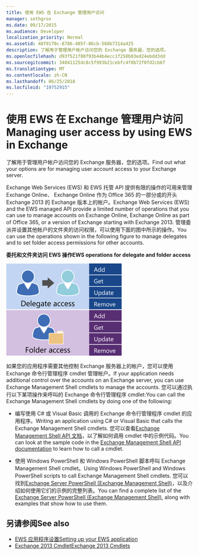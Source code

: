```yaml
---
title: 使用 EWS 在 Exchange 管理用户访问
manager: sethgros
ms.date: 09/17/2015
ms.audience: Developer
localization_priority: Normal
ms.assetid: 48f0170c-8786-405f-86cb-568b7314a425
description: 了解用于管理用户帐户访问您的 Exchange 服务器，您的选项。
ms.openlocfilehash: d93f521f08f93b44b4ecc1f258b03ed24ebdd3dd
ms.sourcegitcommit: 34041125dc8c5f993b21cebfc4f8b72f0fd2cb6f
ms.translationtype: MT
ms.contentlocale: zh-CN
ms.lasthandoff: 06/25/2018
ms.locfileid: "19752915"
---
```

# <a name="managing-user-access-by-using-ews-in-exchange"></a><span data-ttu-id="98559-103">使用 EWS 在 Exchange 管理用户访问</span><span class="sxs-lookup"><span data-stu-id="98559-103">Managing user access by using EWS in Exchange</span></span>

<span data-ttu-id="98559-104">了解用于管理用户帐户访问您的 Exchange 服务器，您的选项。</span><span class="sxs-lookup"><span data-stu-id="98559-104">Find out what your options are for managing user account access to your Exchange server.</span></span>
  
<span data-ttu-id="98559-105">Exchange Web Services (EWS) 和 EWS 托管 API 提供有限的操作的可用来管理 Exchange Online、 Exchange Online 作为 Office 365 的一部分或的开头 Exchange 2013 的 Exchange 版本上的帐户。</span><span class="sxs-lookup"><span data-stu-id="98559-105">Exchange Web Services (EWS) and the EWS managed API provide a limited number of operations that you can use to manage accounts on Exchange Online, Exchange Online as part of Office 365, or a version of Exchange starting with Exchange 2013.</span></span> <span data-ttu-id="98559-106">管理委派并设置其他帐户的文件夹的访问权限，可以使用下面的图中所示的操作。</span><span class="sxs-lookup"><span data-stu-id="98559-106">You can use the operations shown in the following figure to manage delegates and to set folder access permissions for other accounts.</span></span> 
  
<span data-ttu-id="98559-107">**委托和文件夹访问 EWS 操作**</span><span class="sxs-lookup"><span data-stu-id="98559-107">**EWS operations for delegate and folder access**</span></span>

![EWS 用户管理选项。](media/Exchange_ManagingUserAccess_1.png)
  
<span data-ttu-id="98559-109">如果您的应用程序需要其他控制 Exchange 服务器上的帐户，您可以使用 Exchange 命令行管理程序 cmdlet 管理帐户。</span><span class="sxs-lookup"><span data-stu-id="98559-109">If your application needs additional control over the accounts on an Exchange server, you can use Exchange Management Shell cmdlets to manage the accounts.</span></span> <span data-ttu-id="98559-110">您可以通过执行以下某项操作来呼叫的 Exchange 命令行管理程序 cmdlet:</span><span class="sxs-lookup"><span data-stu-id="98559-110">You can call the Exchange Management Shell cmdlets by doing one of the following:</span></span>
  
- <span data-ttu-id="98559-111">编写使用 C# 或 Visual Basic 调用的 Exchange 命令行管理程序 cmdlet 的应用程序。</span><span class="sxs-lookup"><span data-stu-id="98559-111">Writing an application using C# or Visual Basic that calls the Exchange Management Shell cmdlets.</span></span> <span data-ttu-id="98559-112">您可以查看[Exchange Management Shell API 文档](../management/exchange-management-shell.md)，以了解如何调用 cmdlet 中的示例代码。</span><span class="sxs-lookup"><span data-stu-id="98559-112">You can look at the sample code in the [Exchange Management Shell API documentation](../management/exchange-management-shell.md) to learn how to call a cmdlet.</span></span> 
    
- <span data-ttu-id="98559-113">使用 Windows PowerShell 和 Windows PowerShell 脚本呼叫 Exchange Management Shell cmdlet。</span><span class="sxs-lookup"><span data-stu-id="98559-113">Using Windows PowerShell and Windows PowerShell scripts to call Exchange Management Shell cmdlets.</span></span> <span data-ttu-id="98559-114">您可以找到[Exchange Server PowerShell (Exchange Management Shell)](https://docs.microsoft.com/zh-cn/powershell/exchange/exchange-server/exchange-management-shell?view=exchange-ps)，以及介绍如何使用它们的示例的完整列表。</span><span class="sxs-lookup"><span data-stu-id="98559-114">You can find a complete list of the [Exchange Server PowerShell (Exchange Management Shell)](https://docs.microsoft.com/zh-cn/powershell/exchange/exchange-server/exchange-management-shell?view=exchange-ps), along with examples that show how to use them.</span></span> 
    
## <a name="see-also"></a><span data-ttu-id="98559-115">另请参阅</span><span class="sxs-lookup"><span data-stu-id="98559-115">See also</span></span>

- [<span data-ttu-id="98559-116">EWS 应用程序设置</span><span class="sxs-lookup"><span data-stu-id="98559-116">Setting up your EWS application</span></span>](setting-up-your-ews-application.md)   
- [<span data-ttu-id="98559-117">Exchange 2013 Cmdlet</span><span class="sxs-lookup"><span data-stu-id="98559-117">Exchange 2013 Cmdlets</span></span>](https://docs.microsoft.com/zh-cn/powershell/exchange/?view=exchange-ps)  
    

